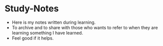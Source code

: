 # Study-Notes
* Here is my notes written during learning.
* To archive and to share with those who wants to refer to when they are learning something I have learned.
* Feel good if it helps.
